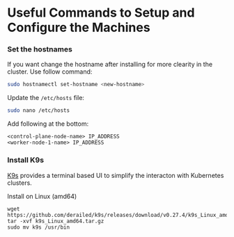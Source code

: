 # Useful Commands to Setup and Configure the Machines 



### Set the hostnames

If you want change the hostname after installing for more clearity in the cluster. Use follow command: 
```bash
sudo hostnamectl set-hostname <new-hostname>
```
Update the `/etc/hosts` file: 
```bash
sudo nano /etc/hosts
```
Add following at the bottom:
```
<control-plane-node-name> IP_ADDRESS
<worker-node-1-name> IP_ADDRESS
```

### Install K9s

[K9s](https://k9scli.io) provides a terminal based UI to simplify the interacton with Kubernetes clusters. 

Install on Linux (amd64)
```
wget https://github.com/derailed/k9s/releases/download/v0.27.4/k9s_Linux_amd64.tar.gz
tar -xvf k9s_Linux_amd64.tar.gz
sudo mv k9s /usr/bin
```